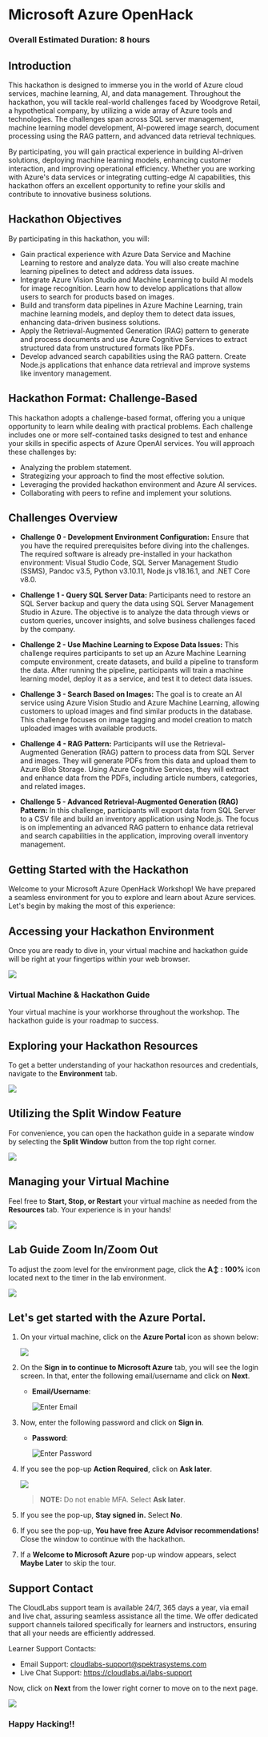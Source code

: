 # Microsoft Azure OpenHack

### Overall Estimated Duration: 8 hours

## Introduction

This hackathon is designed to immerse you in the world of Azure cloud services, machine learning, AI, and data management. Throughout the hackathon, you will tackle real-world challenges faced by Woodgrove Retail, a hypothetical company, by utilizing a wide array of Azure tools and technologies. The challenges span across SQL server management, machine learning model development, AI-powered image search, document processing using the RAG pattern, and advanced data retrieval techniques.

By participating, you will gain practical experience in building AI-driven solutions, deploying machine learning models, enhancing customer interaction, and improving operational efficiency. Whether you are working with Azure's data services or integrating cutting-edge AI capabilities, this hackathon offers an excellent opportunity to refine your skills and contribute to innovative business solutions.

## Hackathon Objectives

By participating in this hackathon, you will:

- Gain practical experience with Azure Data Service and Machine Learning to restore and analyze data. You will also create machine learning pipelines to detect and address data issues.
- Integrate Azure Vision Studio and Machine Learning to build AI models for image recognition. Learn how to develop applications that allow users to search for products based on images.
- Build and transform data pipelines in Azure Machine Learning, train machine learning models, and deploy them to detect data issues, enhancing data-driven business solutions.
- Apply the Retrieval-Augmented Generation (RAG) pattern to generate and process documents and use Azure Cognitive Services to extract structured data from unstructured formats like PDFs.
- Develop advanced search capabilities using the RAG pattern. Create Node.js applications that enhance data retrieval and improve systems like inventory management.

## Hackathon Format: Challenge-Based

This hackathon adopts a challenge-based format, offering you a unique opportunity to learn while dealing with practical problems. Each challenge includes one or more self-contained tasks designed to test and enhance your skills in specific aspects of Azure OpenAI services. You will approach these challenges by:

- Analyzing the problem statement.
- Strategizing your approach to find the most effective solution.
- Leveraging the provided hackathon environment and Azure AI services.
- Collaborating with peers to refine and implement your solutions.

## Challenges Overview

- **Challenge 0 - Development Environment Configuration:** Ensure that you have the required prerequisites before diving into the challenges. The required software is already pre-installed in your hackathon environment: Visual Studio Code, SQL Server Management Studio (SSMS), Pandoc v3.5, Python v3.10.11, Node.js v18.16.1, and .NET Core v8.0.

- **Challenge 1 - Query SQL Server Data:** Participants need to restore an SQL Server backup and query the data using SQL Server Management Studio in Azure. The objective is to analyze the data through views or custom queries, uncover insights, and solve business challenges faced by the company.

- **Challenge 2 - Use Machine Learning to Expose Data Issues:** This challenge requires participants to set up an Azure Machine Learning compute environment, create datasets, and build a pipeline to transform the data. After running the pipeline, participants will train a machine learning model, deploy it as a service, and test it to detect data issues.

- **Challenge 3 - Search Based on Images:** The goal is to create an AI service using Azure Vision Studio and Azure Machine Learning, allowing customers to upload images and find similar products in the database. This challenge focuses on image tagging and model creation to match uploaded images with available products.

- **Challenge 4 - RAG Pattern:** Participants will use the Retrieval-Augmented Generation (RAG) pattern to process data from SQL Server and images. They will generate PDFs from this data and upload them to Azure Blob Storage. Using Azure Cognitive Services, they will extract and enhance data from the PDFs, including article numbers, categories, and related images.

- **Challenge 5 - Advanced Retrieval-Augmented Generation (RAG) Pattern:** In this challenge, participants will export data from SQL Server to a CSV file and build an inventory application using Node.js. The focus is on implementing an advanced RAG pattern to enhance data retrieval and search capabilities in the application, improving overall inventory management.

## Getting Started with the Hackathon

Welcome to your Microsoft Azure OpenHack Workshop! We have prepared a seamless environment for you to explore and learn about Azure services. Let's begin by making the most of this experience:
 
## Accessing your Hackathon Environment
 
Once you are ready to dive in, your virtual machine and hackathon guide will be right at your fingertips within your web browser.

![](images/openhack-labguide.png)

### Virtual Machine & Hackathon Guide
 
Your virtual machine is your workhorse throughout the workshop. The hackathon guide is your roadmap to success.
 
## Exploring your Hackathon Resources
 
To get a better understanding of your hackathon resources and credentials, navigate to the **Environment** tab.
 
![](images/env-01.png)
 
## Utilizing the Split Window Feature
 
For convenience, you can open the hackathon guide in a separate window by selecting the **Split Window** button from the top right corner.
 
![](images/split-01.png)
 
## Managing your Virtual Machine
 
Feel free to **Start, Stop, or Restart** your virtual machine as needed from the **Resources** tab. Your experience is in your hands!

![](images/resourses.png)

## Lab Guide Zoom In/Zoom Out
 
To adjust the zoom level for the environment page, click the **A↕ : 100%** icon located next to the timer in the lab environment.

![](images/zoom-feature.png)

## Let's get started with the Azure Portal.
 
1. On your virtual machine, click on the **Azure Portal** icon as shown below:
 
   ![](images/azure-portal-edge.png)

1. On the **Sign in to continue to Microsoft Azure** tab, you will see the login screen. In that, enter the following email/username and click on **Next**. 

   * **Email/Username**: <inject key="AzureAdUserEmail"></inject>
   
     ![](images/user-email.png "Enter Email")
     
1. Now, enter the following password and click on **Sign in**.
   
   * **Password**: <inject key="AzureAdUserPassword"></inject>
   
     ![](images/user-pass.png "Enter Password")

1. If you see the pop-up **Action Required**, click on **Ask later**.

   ![](images/asklater.png)

   >**NOTE:** Do not enable MFA. Select **Ask later**.
     
1. If you see the pop-up, **Stay signed in.** Select **No**.

1. If you see the pop-up, **You have free Azure Advisor recommendations!** Close the window to continue with the hackathon.

1. If a **Welcome to Microsoft Azure** pop-up window appears, select **Maybe Later** to skip the tour.
   
## Support Contact
 
The CloudLabs support team is available 24/7, 365 days a year, via email and live chat, assuring seamless assistance all the time. We offer dedicated support channels tailored specifically for learners and instructors, ensuring that all your needs are efficiently addressed.

Learner Support Contacts:
- Email Support: cloudlabs-support@spektrasystems.com
- Live Chat Support: https://cloudlabs.ai/labs-support

Now, click on **Next** from the lower right corner to move on to the next page.

![](images/lab-next.png)

### Happy Hacking!!
